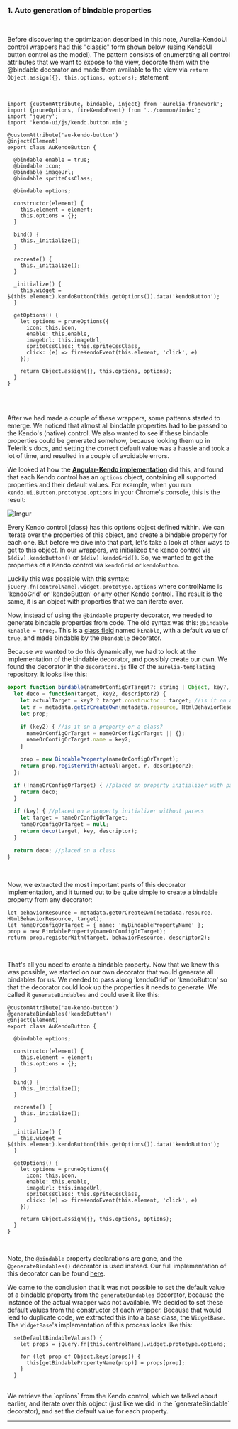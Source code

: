 <br>

### 1. Auto generation of bindable properties
<br>

Before discovering the optimization described in this note, Aurelia-KendoUI control wrappers had this "classic" form shown below (using KendoUI button control as the model). The pattern consists of enumerating all control attributes that we want to expose to the view, decorate them with the @bindable decorator and made them available to the view via `return Object.assign({}, this.options, options);` statement

<br>

```
import {customAttribute, bindable, inject} from 'aurelia-framework';
import {pruneOptions, fireKendoEvent} from '../common/index';
import 'jquery';
import 'kendo-ui/js/kendo.button.min';

@customAttribute('au-kendo-button')
@inject(Element)
export class AuKendoButton {

  @bindable enable = true;
  @bindable icon;
  @bindable imageUrl;
  @bindable spriteCssClass;

  @bindable options;

  constructor(element) {
    this.element = element;
    this.options = {};
  }

  bind() {
    this._initialize();
  }

  recreate() {
    this._initialize();
  }

  _initialize() {
    this.widget = $(this.element).kendoButton(this.getOptions()).data('kendoButton');
  }

  getOptions() {
    let options = pruneOptions({
      icon: this.icon,
      enable: this.enable,
      imageUrl: this.imageUrl,
      spriteCssClass: this.spriteCssClass,
      click: (e) => fireKendoEvent(this.element, 'click', e)
    });

    return Object.assign({}, this.options, options);
  }
}
```
<br> <br>

After we had made a couple of these wrappers, some patterns started to emerge. We noticed that almost all bindable properties had to be passed to the Kendo's (native) control. We also wanted to see if these bindable properties could be generated somehow, because looking them up in Telerik's docs, and setting the correct default value was a hassle and took a lot of time, and resulted in a couple of avoidable errors.
<br>

We looked at how the **[Angular-Kendo implementation](http://docs.telerik.com/kendo-ui/AngularJS/introduction)** did this, and found that each Kendo control has an `options` object, containing all supported properties and their default values. For example, when you run `kendo.ui.Button.prototype.options` in your Chrome's console, this is the result:
<br>

![Imgur](http://i.imgur.com/FtCMiyc.png)

Every Kendo control (class) has this options object defined within. We can iterate over the properties of this object, and create a bindable property for each one. But before we dive into that part, let's take a look at other ways to get to this object. In our wrappers, we initialized the kendo control via `$(div).kendoButton()` or `$(div).kendoGrid()`. So, we wanted to get the properties of a Kendo control via `kendoGrid` or `kendoButton`.
<br>

Luckily this was possible with this syntax: `jQuery.fn[controlName].widget.prototype.options` where controlName is 'kendoGrid' or 'kendoButton' or any other Kendo control. The result is the same, it is an object with properties that we can iterate over.
<br>

Now, instead of using the `@bindable` property decorator, we needed to generate bindable properties from code. The old syntax was this: `@bindable kEnable = true;`. This is a [class field](https://github.com/jeffmo/es-class-fields-and-static-properties#es-class-fields--static-properties) named `kEnable`, with a default value of `true`, and made bindable by the `@bindable` decorator.
<br>

Because we wanted to do this dynamically, we had to look at the implementation of the bindable decorator, and possibly create our own. We found the decorator in the `decorators.js` file of the `aurelia-templating` repository. It looks like this:
<br>

```javascript
export function bindable(nameOrConfigOrTarget?: string | Object, key?, descriptor?): any {
  let deco = function(target, key2, descriptor2) {
    let actualTarget = key2 ? target.constructor : target; //is it on a property or a class?
    let r = metadata.getOrCreateOwn(metadata.resource, HtmlBehaviorResource, actualTarget);
    let prop;

    if (key2) { //is it on a property or a class?
      nameOrConfigOrTarget = nameOrConfigOrTarget || {};
      nameOrConfigOrTarget.name = key2;
    }

    prop = new BindableProperty(nameOrConfigOrTarget);
    return prop.registerWith(actualTarget, r, descriptor2);
  };

  if (!nameOrConfigOrTarget) { //placed on property initializer with parens
    return deco;
  }

  if (key) { //placed on a property initializer without parens
    let target = nameOrConfigOrTarget;
    nameOrConfigOrTarget = null;
    return deco(target, key, descriptor);
  }

  return deco; //placed on a class
}
```
<br>

Now, we extracted the most important parts of this decorator implementation, and it turned out to be quite simple to create a bindable property from any decorator:
<br>

```
let behaviorResource = metadata.getOrCreateOwn(metadata.resource, HtmlBehaviorResource, target);
let nameOrConfigOrTarget = { name: 'myBindablePropertyName' };
prop = new BindableProperty(nameOrConfigOrTarget);
return prop.registerWith(target, behaviorResource, descriptor2);
```
<br>

That's all you need to create a bindable property. Now that we knew this was possible, we started on our own decorator that would generate all bindables for us. We needed to pass along 'kendoGrid' or 'kendoButton' so that the decorator could look up the properties it needs to generate. We called it `generateBindables` and could use it like this:
<br>

```
@customAttribute('au-kendo-button')
@generateBindables('kendoButton')
@inject(Element)
export class AuKendoButton {

  @bindable options;

  constructor(element) {
    this.element = element;
    this.options = {};
  }

  bind() {
    this._initialize();
  }

  recreate() {
    this._initialize();
  }

  _initialize() {
    this.widget = $(this.element).kendoButton(this.getOptions()).data('kendoButton');
  }

  getOptions() {
    let options = pruneOptions({
      icon: this.icon,
      enable: this.enable,
      imageUrl: this.imageUrl,
      spriteCssClass: this.spriteCssClass,
      click: (e) => fireKendoEvent(this.element, 'click', e)
    });

    return Object.assign({}, this.options, options);
  }
}
```
<br>

Note, the `@bindable` property declarations are gone, and the `@generateBindables()` decorator is used instead. Our full implementation of this decorator can be found [here](https://github.com/aurelia-ui-toolkits/aurelia-kendoui-bridge/blob/master/src/common/decorators.js).
<br>

We came to the conclusion that it was not possible to set the default value of a bindable property from the `generateBindables` decorator, because the instance of the actual wrapper was not available. We decided to set these default values from the constructor of each wrapper. Because that would lead to duplicate code, we extracted this into a base class, the `WidgetBase`. The `WidgetBase`'s implementation of this process looks like this:
<br>

```
  setDefaultBindableValues() {
    let props = jQuery.fn[this.controlName].widget.prototype.options;

    for (let prop of Object.keys(props)) {
      this[getBindablePropertyName(prop)] = props[prop];
    }
  }
```
<br>
We retrieve the `options` from the Kendo control, which we talked about earlier, and iterate over this object (just like we did in the `generateBindable` decorator), and set the default value for each property.
<br>

* * *
